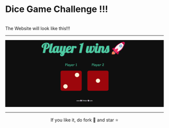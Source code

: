 # Dice Game Challenge !!!
<br>
The Website will look like this!!!
<br><hr>
<p align="center">
  <img src="dicegame.png" alt=""></center>
</p>
<hr>
</p>
<p align="center">If you like it, do fork 🍴 and star ⭐</p>
